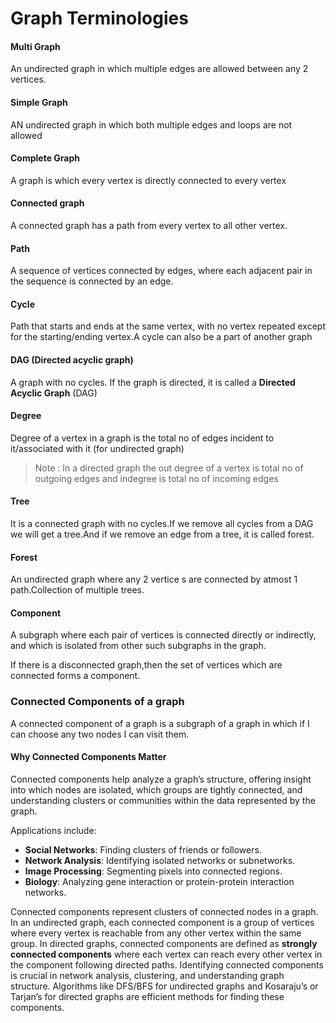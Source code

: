 # Graph Terminologies

#### Multi Graph

An undirected graph in which multiple edges are allowed between any 2 vertices.

#### Simple Graph

AN undirected graph in which both multiple edges and loops are not allowed

#### Complete Graph

A graph is which every vertex is directly connected to every vertex

#### Connected graph

A connected graph has a path from every vertex to all other vertex.

#### Path

A sequence of vertices connected by edges, where each adjacent pair in the sequence is connected by an edge.

#### Cycle

Path that starts and ends at the same vertex, with no vertex repeated except for the starting/ending vertex.A cycle can also be a part of another graph

#### DAG (Directed acyclic graph)

A graph with no cycles. If the graph is directed, it is called a **Directed Acyclic Graph** (DAG)

#### Degree

Degree of a vertex in a graph is the total no of edges incident to it/associated with it (for undirected graph)

> Note : In a directed graph the out degree of a vertex is total no of outgoing edges and indegree is total no of incoming edges

#### Tree

It is a connected graph with no cycles.If we remove all cycles from a DAG we will get a tree.And if we remove an edge from a tree, it is called forest.

#### Forest

An undirected graph where any 2 vertice s are connected by atmost 1 path.Collection of multiple trees.

#### Component

A subgraph where each pair of vertices is connected directly or indirectly, and which is isolated from other such subgraphs in the graph.

If there is a disconnected graph,then the set of vertices which are connected forms a component.

### Connected Components of a graph

A connected component of a graph is a subgraph of a graph in which if I can choose any two nodes I can visit them.

#### Why Connected Components Matter

Connected components help analyze a graph’s structure, offering insight into which nodes are isolated, which groups are tightly connected, and understanding clusters or communities within the data represented by the graph.

Applications include:

* **Social Networks**: Finding clusters of friends or followers.
* **Network Analysis**: Identifying isolated networks or subnetworks.
* **Image Processing**: Segmenting pixels into connected regions.
* **Biology**: Analyzing gene interaction or protein-protein interaction networks.

Connected components represent clusters of connected nodes in a graph. In an undirected graph, each connected component is a group of vertices where every vertex is reachable from any other vertex within the same group. In directed graphs, connected components are defined as **strongly connected components** where each vertex can reach every other vertex in the component following directed paths. Identifying connected components is crucial in network analysis, clustering, and understanding graph structure. Algorithms like DFS/BFS for undirected graphs and Kosaraju’s or Tarjan’s for directed graphs are efficient methods for finding these components.
